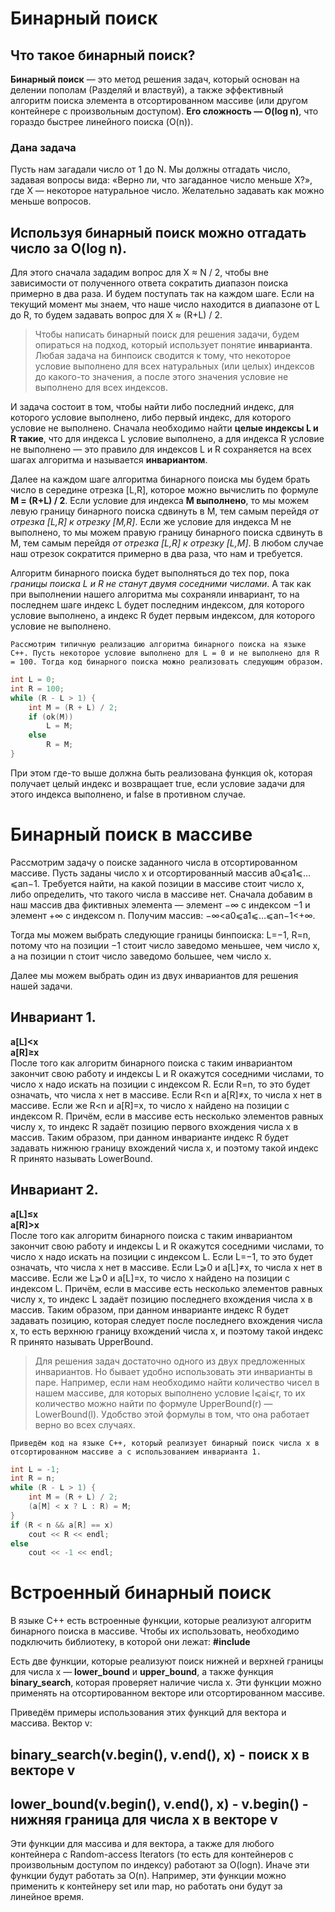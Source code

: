 # Бинарный поиск
## Что такое бинарный поиск?
**Бинарный поиск** — это метод решения задач, который основан на делении пополам (Разделяй и властвуй), a также эффективный алгоритм поиска элемента в отсортированном массиве (или другом контейнере с произвольным доступом). **Его сложность — O(log n)**, что гораздо быстрее линейного поиска (O(n)).
### Дана задача ###
Пусть нам загадали число от 1 до N. Мы должны отгадать число, задавая вопросы вида: «Верно ли, что загаданное число меньше X?», где X — некоторое натуральное число. Желательно задавать как можно меньше вопросов.<br>

Используя бинарный поиск можно отгадать число за O(log n).
---
Для этого сначала зададим вопрос для X ≈ N / 2, чтобы вне зависимости от полученного ответа сократить диапазон поиска примерно в два раза. И будем поступать так на каждом шаге. Если на текущий момент мы знаем, что наше число находится в диапазоне от L до R, то будем задавать вопрос для X ≈ (R+L) / 2.

>Чтобы написать бинарный поиск для решения задачи, будем опираться на подход, который использует понятие **инварианта**. Любая задача на бинпоиск сводится к тому, что некоторое условие выполнено для всех натуральных (или целых) индексов до какого-то значения, а после этого значения условие не выполнено для всех индексов.

И задача состоит в том, чтобы найти либо последний индекс, для которого условие выполнено, либо первый индекс, для которого условие не выполнено. Сначала необходимо найти **целые индексы L и R такие**, что для индекса L условие выполнено, а для индекса R условие не выполнено — это правило для индексов L и R сохраняется на всех шагах алгоритма и называется **инвариантом**. 

Далее на каждом шаге алгоритма бинарного поиска мы будем брать число в середине отрезка [L,R], которое можно вычислить по формуле **M = (R+L) / 2**. Если условие для индекса **M выполнено**, то мы можем левую границу бинарного поиска сдвинуть в M, тем самым перейдя *от отрезка [L,R] к отрезку [M,R]*. Если же условие для индекса M не выполнено, то мы можем правую границу бинарного поиска сдвинуть в M, тем самым перейдя *от отрезка [L,R] к отрезку [L,M]*. В любом случае наш отрезок сократится примерно в два раза, что нам и требуется. 

Алгоритм бинарного поиска будет выполняться до тех пор, пока *границы поиска L и R не станут двумя соседними числами*. А так как при выполнении нашего алгоритма мы сохраняли инвариант, то на последнем шаге индекс L будет последним индексом, для которого условие выполнено, а индекс R будет первым индексом, для которого условие не выполнено.

```Рассмотрим типичную реализацию алгоритма бинарного поиска на языке C++. Пусть некоторое условие выполнено для L = 0 и не выполнено для R = 100. Тогда код бинарного поиска можно реализовать следующим образом.```

```cpp
int L = 0;
int R = 100;
while (R - L > 1) {
    int M = (R + L) / 2;
    if (ok(M))
        L = M;
    else
        R = M;
}
```
При этом где-то выше должна быть реализована функция ok, которая получает целый индекс и возвращает true, если условие задачи для этого индекса выполнено, и false в противном случае.

# Бинарный поиск в массиве

Рассмотрим задачу о поиске заданного числа в отсортированном массиве. Пусть заданы число x и отсортированный массив a0⩽a1⩽…⩽an−1. Требуется найти, на какой позиции в массиве стоит число x, либо определить, что такого числа в массиве нет. Сначала добавим в наш массив два фиктивных элемента — элемент −∞ с индексом −1 и элемент +∞ с индексом n. Получим массив: −∞<a0⩽a1⩽…⩽an−1<+∞.

Тогда мы можем выбрать следующие границы бинпоиска: L=−1, R=n, потому что на позиции −1 стоит число заведомо меньшее, чем число x, а на позиции n стоит число заведомо большее, чем число x.

Далее мы можем выбрать один из двух инвариантов для решения нашей задачи.
## Инвариант 1.
**a[L]<x <br>
a[R]≥x** <br>
После того как алгоритм бинарного поиска с таким инвариантом закончит свою работу и индексы L и R окажутся соседними числами, то число x надо искать на позиции с индексом R. Если R=n, то это будет означать, что числа x нет в массиве. Если R<n и a[R]≠x, то числа x нет в массиве. Если же R<n и a[R]=x, то число x найдено на позиции с индексом R. Причём, если в массиве есть несколько элементов равных числу x, то индекс R задаёт позицию первого вхождения числа x в массив. Таким образом, при данном инварианте индекс R будет задавать нижнюю границу вхождений числа x, и поэтому такой индекс R принято называть LowerBound.
## Инвариант 2.
**a[L]≤x <br>
a[R]>x** <br>
После того как алгоритм бинарного поиска с таким инвариантом закончит свою работу и индексы L и R окажутся соседними числами, то число x надо искать на позиции с индексом L. Если L=−1, то это будет означать, что числа x нет в массиве. Если L⩾0 и a[L]≠x, то числа x нет в массиве. Если же L⩾0 и a[L]=x, то число x найдено на позиции с индексом L. Причём, если в массиве есть несколько элементов равных числу x, то индекс L задаёт позицию последнего вхождения числа x в массив. Таким образом, при данном инварианте индекс R будет задавать позицию, которая следует после последнего вхождения числа x, то есть верхнюю границу вхождений числа x, и поэтому такой индекс R принято называть UpperBound.

>Для решения задач достаточно одного из двух предложенных инвариантов. Но бывает удобно использовать эти инварианты в паре. Например, если нам необходимо найти количество чисел в нашем массиве, для которых выполнено условие l⩽ai⩽r, то их количество можно найти по формуле UpperBound(r) —LowerBound(l). Удобство этой формулы в том, что она работает верно во всех случаях.

```Приведём код на языке C++, который реализует бинарный поиск числа x в отсортированном массиве a с использованием инварианта 1.```
``` cpp
int L = -1;
int R = n;
while (R - L > 1) {
    int M = (R + L) / 2;
    (a[M] < x ? L : R) = M;
}
if (R < n && a[R] == x)
    cout << R << endl;
else
    cout << -1 << endl;
```
# Встроенный бинарный поиск
В языке C++ есть встроенные функции, которые реализуют алгоритм бинарного поиска в массиве. Чтобы их использовать, необходимо подключить библиотеку, в которой они лежат: **#include <algorithm>**

Есть две функции, которые реализуют поиск нижней и верхней границы для числа x — **lower_bound** и **upper_bound**, а также функция **binary_search**, которая проверяет наличие числа x. Эти функции можно применять на отсортированном векторе или отсортированном массиве.

Приведём примеры использования этих функций для вектора и массива.
Вектор v:

binary_search(v.begin(), v.end(), x) - поиск x в векторе v
---
lower_bound(v.begin(), v.end(), x) - v.begin() - нижняя граница для числа x в векторе v
---
Эти функции для массива и для вектора, а также для любого контейнера с Random-access Iterators (то есть для контейнеров с произвольным доступом по индексу) работают за O(logn). Иначе эти функции будут работать за O(n). Например, эти функции можно применить к контейнеру set или map, но работать они будут за линейное время.






